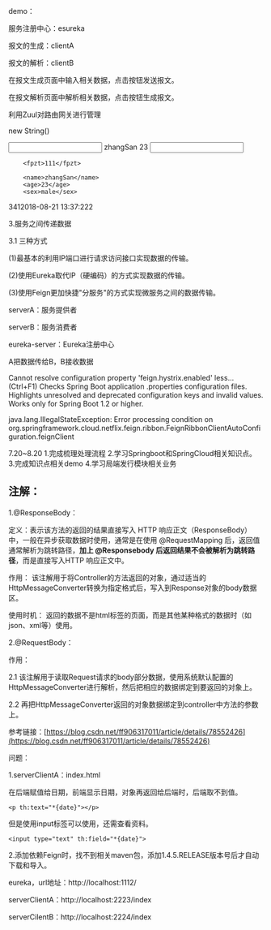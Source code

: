 demo：

服务注册中心：esureka

报文的生成：clientA

报文的解析：clientB

在报文生成页面中输入相关数据，点击按钮发送报文。

在报文解析页面中解析相关数据，点击按钮生成报文。

利用Zuul对路由网关进行管理


new String()


<?xml version="1.0" encoding="utf-8" standalone="no"?>
<INPUT>
		<FPZL>zhangSan</FPZL>
		<FPZT>23</FPZT>

</INPUT>

<?xml version="1.0" encoding="utf-8" standalone="no"?>
<input>
    
        <fpzt>111</fpzt>

</input>

<?xml version="1.0" encoding="utf-8" standalone="no"?>
<students>
    
        <name>zhangSan</name>
        <age>23</age>
        <sex>male</sex>

</students>


<?xml version="1.0" encoding="utf-8"?><FPXT><OUTPUT><FPZL>3</FPZL><FPZT>4</FPZT><NSRSBH>1</NSRSBH><DATE>2018-08-21 13:37:22</DATE><FPDM>2</FPDM></OUTPUT></FPXT>


3.服务之间传递数据

3.1 三种方式

(1)最基本的利用IP端口进行请求访问接口实现数据的传输。

(2)使用Eureka取代IP（硬编码）的方式实现数据的传输。

(3)使用Feign更加快捷"分服务"的方式实现微服务之间的数据传输。

serverA：服务提供者

serverB：服务消费者

eureka-server：Eureka注册中心

A把数据传给B，B接收数据




Cannot resolve configuration property 'feign.hystrix.enabled' less... (Ctrl+F1) 
Checks Spring Boot application .properties configuration files. Highlights unresolved and deprecated configuration keys and invalid values. Works only for Spring Boot 1.2 or higher.


java.lang.IllegalStateException: Error processing condition on org.springframework.cloud.netflix.feign.ribbon.FeignRibbonClientAutoConfiguration.feignClient

7.20~8.20
1.完成梳理处理流程
2.学习Springboot和SpringCloud相关知识点。
3.完成知识点相关demo
4.学习局端发行模块相关业务


## 注解： ##
1.@ResponseBody：

定义：表示该方法的返回的结果直接写入 HTTP 响应正文（ResponseBody）中，一般在异步获取数据时使用，通常是在使用 @RequestMapping 后，返回值通常解析为跳转路径，**加上 @Responsebody 后返回结果不会被解析为跳转路径**，而是直接写入HTTP 响应正文中。 

作用： 
该注解用于将Controller的方法返回的对象，通过适当的HttpMessageConverter转换为指定格式后，写入到Response对象的body数据区。

使用时机： 返回的数据不是html标签的页面，而是其他某种格式的数据时（如json、xml等）使用。

2.@RequestBody：

作用：

2.1 该注解用于读取Request请求的body部分数据，使用系统默认配置的HttpMessageConverter进行解析，然后把相应的数据绑定到要返回的对象上。

2.2 再把HttpMessageConverter返回的对象数据绑定到controller中方法的参数上。



参考链接：[https://blog.csdn.net/ff906317011/article/details/78552426](https://blog.csdn.net/ff906317011/article/details/78552426)

问题：

1.serverClientA：index.html

在后端赋值给日期，前端显示日期，对象再返回给后端时，后端取不到值。

    <p th:text="*{date}"></p>

但是使用input标签可以使用，还需查看资料。
    
    <input type="text" th:field="*{date}">


2.添加依赖Feign时，找不到相关maven包，添加<version>1.4.5.RELEASE</version>版本号后才自动下载和导入。

eureka，url地址：http://localhost:1112/

serverClientA：http://localhost:2223/index

serverCilentB：http://localhost:2224/index